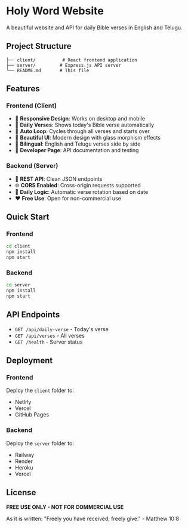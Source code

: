 # Holy Word Website

A beautiful website and API for daily Bible verses in English and Telugu.

## Project Structure

```
├── client/          # React frontend application
├── server/         # Express.js API server
└── README.md       # This file
```

## Features

### Frontend (Client)
- 📱 **Responsive Design**: Works on desktop and mobile
- 🌅 **Daily Verses**: Shows today's Bible verse automatically
- 🔄 **Auto Loop**: Cycles through all verses and starts over
- 🎨 **Beautiful UI**: Modern design with glass morphism effects
- 📖 **Bilingual**: English and Telugu verses side by side
- 🔗 **Developer Page**: API documentation and testing

### Backend (Server)
- 🚀 **REST API**: Clean JSON endpoints
- 🌐 **CORS Enabled**: Cross-origin requests supported
- 📅 **Daily Logic**: Automatic verse rotation based on date
- ❤️ **Free Use**: Open for non-commercial use

## Quick Start

### Frontend
```bash
cd client
npm install
npm start
```

### Backend
```bash
cd server
npm install
npm start
```

## API Endpoints

- `GET /api/daily-verse` - Today's verse
- `GET /api/verses` - All verses
- `GET /health` - Server status

## Deployment

### Frontend
Deploy the `client` folder to:
- Netlify
- Vercel
- GitHub Pages

### Backend
Deploy the `server` folder to:
- Railway
- Render
- Heroku
- Vercel

## License

**FREE USE ONLY - NOT FOR COMMERCIAL USE**

As it is written: "Freely you have received; freely give." - Matthew 10:8
